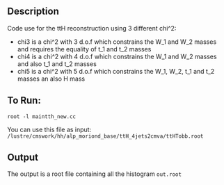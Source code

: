 ## Description
Code use for the ttH reconstruction using 3 different chi^2: 
* chi3 is a chi^2 with 3 d.o.f which constrains the W_1 and W_2 masses and requires the equality of t_1 and t_2 masses 
* chi4 is a chi^2 with 4 d.o.f which constrains the W_1 and W_2 masses and also t_1 and t_2 masses 
* chi5 is a chi^2 with 5 d.o.f which constrains the W_1, W_2, t_1 and t_2 masses an also H mass 

## To Run: 
``root -l maintth_new.cc``

You can use this file as input:
``/lustre/cmswork/hh/alp_moriond_base/ttH_4jets2cmva/ttHTobb.root``


## Output
The output is a root file containing all the histogram 
``out.root``

